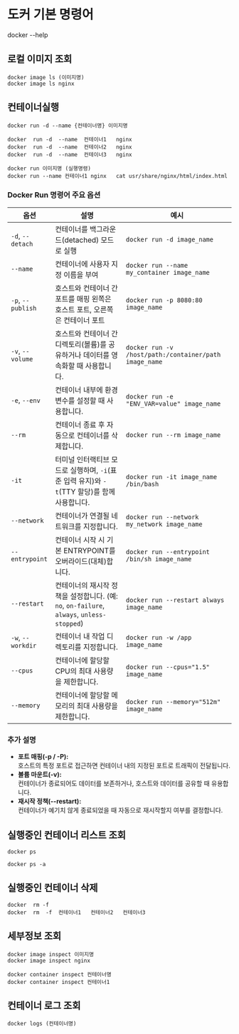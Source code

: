 # 도커 기본 명령어

docker --help

## 로컬 이미지 조회

```shell
docker image ls (이미지명)
docker image ls nginx
```

## 컨테이너실행

```shell
docker run -d --name {컨테이너명} 이미지명

docker	run	-d	--name	컨테이너1	nginx
docker	run	-d	--name	컨테이너2	nginx
docker	run	-d	--name	컨테이너3	nginx

docker run 이미지명 (실행명령)
docker run --name 컨테이너1 nginx	cat	usr/share/nginx/html/index.html
```

### Docker Run 명령어 주요 옵션

| 옵션              | 설명                                                                                        | 예시                                                  |
| ----------------- | ------------------------------------------------------------------------------------------- | ----------------------------------------------------- |
| `-d`, `--detach`  | 컨테이너를 백그라운드(detached) 모드로 실행                                                 | `docker run -d image_name`                            |
| `--name`          | 컨테이너에 사용자 지정 이름을 부여                                                          | `docker run --name my_container image_name`           |
| `-p`, `--publish` | 호스트와 컨테이너 간 포트를 매핑 왼쪽은 호스트 포트, 오른쪽은 컨테이너 포트                 | `docker run -p 8080:80 image_name`                    |
| `-v`, `--volume`  | 호스트와 컨테이너 간 디렉토리(볼륨)를 공유하거나 데이터를 영속화할 때 사용합니다.           | `docker run -v /host/path:/container/path image_name` |
| `-e`, `--env`     | 컨테이너 내부에 환경 변수를 설정할 때 사용합니다.                                           | `docker run -e "ENV_VAR=value" image_name`            |
| `--rm`            | 컨테이너 종료 후 자동으로 컨테이너를 삭제합니다.                                            | `docker run --rm image_name`                          |
| `-it`             | 터미널 인터랙티브 모드로 실행하며, `-i`(표준 입력 유지)와 `-t`(TTY 할당)를 함께 사용합니다. | `docker run -it image_name /bin/bash`                 |
| `--network`       | 컨테이너가 연결될 네트워크를 지정합니다.                                                    | `docker run --network my_network image_name`          |
| `--entrypoint`    | 컨테이너 시작 시 기본 ENTRYPOINT를 오버라이드(대체)합니다.                                  | `docker run --entrypoint /bin/sh image_name`          |
| `--restart`       | 컨테이너의 재시작 정책을 설정합니다. (예: `no`, `on-failure`, `always`, `unless-stopped`)   | `docker run --restart always image_name`              |
| `-w`, `--workdir` | 컨테이너 내 작업 디렉토리를 지정합니다.                                                     | `docker run -w /app image_name`                       |
| `--cpus`          | 컨테이너에 할당할 CPU의 최대 사용량을 제한합니다.                                           | `docker run --cpus="1.5" image_name`                  |
| `--memory`        | 컨테이너에 할당할 메모리의 최대 사용량을 제한합니다.                                        | `docker run --memory="512m" image_name`               |

### 추가 설명

-   **포트 매핑(-p / -P):**  
    호스트의 특정 포트로 접근하면 컨테이너 내의 지정된 포트로 트래픽이 전달됩니다.
-   **볼륨 마운트(-v):**  
    컨테이너가 종료되어도 데이터를 보존하거나, 호스트와 데이터를 공유할 때 유용합니다.
-   **재시작 정책(--restart):**  
    컨테이너가 예기치 않게 종료되었을 때 자동으로 재시작할지 여부를 결정합니다.

## 실행중인 컨테이너 리스트 조회

```shell
docker ps

docker ps -a
```

## 실행중인 컨테이너 삭제

```shell
docker  rm -f
docker	rm	-f	컨테이너1	컨테이너2	컨테이너3

```

## 세부정보 조회

```shell
docker image inspect 이미지명
docker image inspect nginx

docker container inspect 컨테이너명
docker container inspect 컨테이너1
```

## 컨테이너 로그 조회

```
docker logs (컨테이너명)
```
